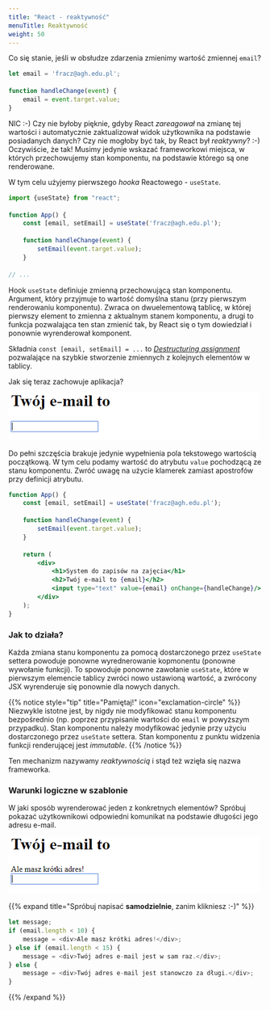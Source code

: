 ```yaml
---
title: "React - reaktywność"
menuTitle: Reaktywność
weight: 50
---
```


Co się stanie, jeśli w obsłudze zdarzenia zmienimy wartość zmiennej `email`?

```js
let email = 'fracz@agh.edu.pl';

function handleChange(event) {
    email = event.target.value;
}
```

NIC :-) Czy nie byłoby pięknie, gdyby React _zareagował_ na zmianę tej wartości
i automatycznie zaktualizował widok użytkownika na podstawie posiadanych danych?
Czy nie mogłoby być tak, by React był _reaktywny_? :-) Oczywiście, że tak!
Musimy jedynie wskazać frameworkowi miejsca, w których przechowujemy stan komponentu,
na podstawie którego są one renderowane.

W tym celu użyjemy pierwszego _hooka_ Reactowego - `useState`.

```jsx
import {useState} from "react";

function App() {
    const [email, setEmail] = useState('fracz@agh.edu.pl');

    function handleChange(event) {
        setEmail(event.target.value);
    }

// ...
```

Hook `useState` definiuje zmienną przechowującą stan komponentu. Argument, który przyjmuje
to wartość domyślna stanu (przy pierwszym renderowaniu komponentu). Zwraca on dwuelementową
tablicę, w której pierwszy element to zmienna z aktualnym stanem komponentu, a drugi to funkcja
pozwalająca ten stan zmienić tak, by React się o tym dowiedział i ponownie wyrenderował komponent.

Składnia `const [email, setEmail] = ...` to [_Destructuring
assignment_](https://developer.mozilla.org/en-US/docs/Web/JavaScript/Reference/Operators/Destructuring_assignment)
pozwalające na szybkie stworzenie zmiennych z kolejnych elementów w tablicy.

Jak się teraz zachowuje aplikacja?

![Reactive](12-reactive.gif)

Do pełni szczęścia brakuje jedynie wypełnienia pola tekstowego wartością
początkową. W tym celu podamy wartość do atrybutu `value` pochodzącą ze stanu
komponentu. Zwróć uwagę na użycie klamerek zamiast apostrofów przy definicji
atrybutu.

```jsx {hl_lines="12"}
function App() {
    const [email, setEmail] = useState('fracz@agh.edu.pl');

    function handleChange(event) {
        setEmail(event.target.value);
    }

    return (
        <div>
            <h1>System do zapisów na zajęcia</h1>
            <h2>Twój e-mail to {email}</h2>
            <input type="text" value={email} onChange={handleChange}/>
        </div>
    );
}
```

### Jak to działa?

Każda zmiana stanu komponentu za pomocą dostarczonego przez `useState`
settera powoduje ponowne wyrednerowanie kopmonentu (ponowne wywołanie funkcji).
To spowoduje ponowne zawołanie `useState`, które w pierwszym elemencie tablicy zwróci
nowo ustawioną wartość, a zwrócony JSX wyrenderuje się ponownie dla nowych danych.

{{% notice style="tip" title="Pamiętaj!" icon="exclamation-circle" %}}
Niezwykle istotne jest, by nigdy nie modyfikować stanu komponentu bezpośrednio
(np. poprzez przypisanie wartości do `email` w powyższym przypadku). Stan komponentu
należy modyfikować jedynie przy użyciu dostarczonego przez `useState` settera.
Stan komponentu z punktu widzenia funkcji renderującej jest _immutable_.
{{% /notice %}}

Ten mechanizm nazywamy _reaktywnością_ i stąd też wzięła się nazwa frameworka.

### Warunki logiczne w szablonie

W jaki sposób wyrenderować jeden z konkretnych elementów? Spróbuj pokazać
użytkownikowi odpowiedni komunikat na podstawie długości jego adresu e-mail.

![Reactive](13-reactive.gif)

{{% expand title="Spróbuj napisać **samodzielnie**, zanim klikniesz :-)" %}}

```js
let message;
if (email.length < 10) {
    message = <div>Ale masz krótki adres!</div>;
} else if (email.length < 15) {
    message = <div>Twój adres e-mail jest w sam raz.</div>;
} else {
    message = <div>Twój adres e-mail jest stanowczo za długi.</div>;
}
```

{{% /expand %}}

